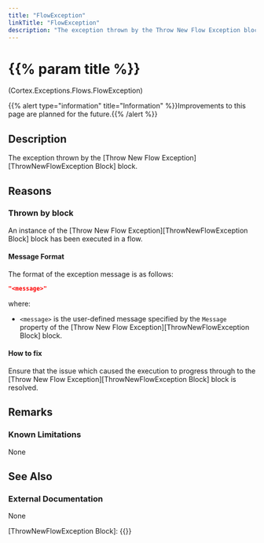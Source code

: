 ```yaml
---
title: "FlowException"
linkTitle: "FlowException"
description: "The exception thrown by the Throw New Flow Exception block."
---
```


# {{% param title %}}

<p class="namespace">(Cortex.Exceptions.Flows.FlowException)</p>
{{% alert type="information" title="Information" %}}Improvements to this page are planned for the future.{{% /alert %}}

## Description

The exception thrown by the [Throw New Flow Exception][ThrowNewFlowException Block] block.

## Reasons

### Thrown by block

An instance of the [Throw New Flow Exception][ThrowNewFlowException Block] block has been executed in a flow.

#### Message Format

The format of the exception message is as follows:

```json
"<message>"
```

where:

* `<message>` is the user-defined message specified by the `Message` property of the [Throw New Flow Exception][ThrowNewFlowException Block] block.

#### How to fix

Ensure that the issue which caused the execution to progress through to the [Throw New Flow Exception][ThrowNewFlowException Block] block is resolved.

## Remarks

### Known Limitations

None

## See Also

### External Documentation

None

[ThrowNewFlowException Block]: {{<url path="Cortex.Reference.Blocks.Exceptions.ThrowException.ThrowNewFlowException.MainDoc">}}
